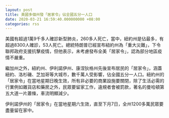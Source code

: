 ```yaml
---
layout: post
title: 美國多個州發「居家令」佔全國五分一人口
date: 2020-03-21 16:59:40.000000000 +08:00
categories: rss
---
```


美國有超過1萬9千多人確診新型肺炎，260多人死亡，當中，紐約州是佔最多，有超過8300人確診，53人死亡。總統特朗普已經宣布紐約州為「重大災難」，下令聯邦政府支援抗擊疫情，但他表示，未考慮發布全美「居家令」，認為部分地區疫情不嚴重。

繼加州之外，紐約州、伊利諾伊州、康涅狄格州先後宣布居民的「居家令」，涵蓋紐約、洛杉磯、芝加哥等大城市，數千萬人受影響，佔全國五分一人口。紐約州的「居家令」在當地星期日晚生效，所有非必要的商業設施要關閉，除了生活必需的行業例如雜貨店和藥房之外，民眾要留家工作，違規者會被罰款，著名的曼哈頓第五大道一片蕭條，車流明顯減少。

伊利諾伊州的「居家令」在當地星期六生效，直至下月7日，全州1200多萬民眾要盡量留在家中。
